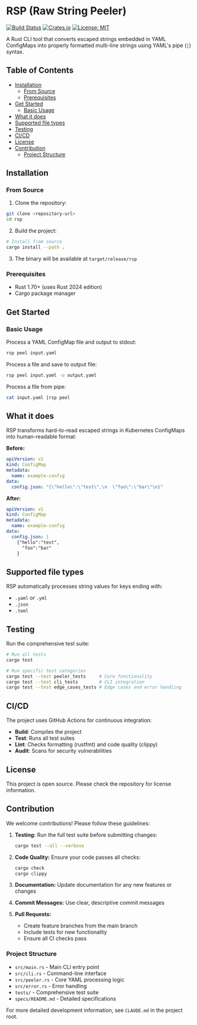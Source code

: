 # RSP (Raw String Peeler)

[![Build Status](https://github.com/pomcho555/rsp/workflows/CI/badge.svg)](https://github.com/pomcho555/rsp/actions)
[![Crates.io](https://img.shields.io/crates/v/rsp-cli.svg)](https://crates.io/crates/rsp-cli)
[![License: MIT](https://img.shields.io/badge/License-MIT-yellow.svg)](https://opensource.org/licenses/MIT)

A Rust CLI tool that converts escaped strings embedded in YAML ConfigMaps into properly formatted multi-line strings using YAML's pipe (`|`) syntax.

<!-- START doctoc generated TOC please keep comment here to allow auto update -->
<!-- DON'T EDIT THIS SECTION, INSTEAD RE-RUN doctoc TO UPDATE -->
## Table of Contents

- [Installation](#installation)
  - [From Source](#from-source)
  - [Prerequisites](#prerequisites)
- [Get Started](#get-started)
  - [Basic Usage](#basic-usage)
- [What it does](#what-it-does)
- [Supported file types](#supported-file-types)
- [Testing](#testing)
- [CI/CD](#cicd)
- [License](#license)
- [Contribution](#contribution)
  - [Project Structure](#project-structure)

<!-- END doctoc generated TOC please keep comment here to allow auto update -->

## Installation

### From Source

1. Clone the repository:
```bash
git clone <repository-url>
cd rsp
```

2. Build the project:

```bash
# Install from source
cargo install --path .
```

3. The binary will be available at `target/release/rsp`

### Prerequisites

- Rust 1.70+ (uses Rust 2024 edition)
- Cargo package manager

## Get Started

### Basic Usage

Process a YAML ConfigMap file and output to stdout:
```bash
rsp peel input.yaml
```

Process a file and save to output file:
```bash
rsp peel input.yaml -o output.yaml
```

Process a file from pipe:
```bash
cat input.yaml |rsp peel
```

## What it does

RSP transforms hard-to-read escaped strings in Kubernetes ConfigMaps into human-readable format:

**Before:**
```yaml
apiVersion: v1
kind: ConfigMap
metadata:
  name: example-config
data:
  config.json: "{\"hello\":\"test\",\n  \"foo\":\"bar\"\n}"
```

**After:**
```yaml
apiVersion: v1
kind: ConfigMap
metadata:
  name: example-config
data:
  config.json: |
    {"hello":"test",
      "foo":"bar"
    }
```

## Supported file types

RSP automatically processes string values for keys ending with:
- `.yaml` or `.yml`
- `.json`
- `.toml`

## Testing

Run the comprehensive test suite:

```bash
# Run all tests
cargo test

# Run specific test categories
cargo test --test peeler_tests     # Core functionality
cargo test --test cli_tests        # CLI integration  
cargo test --test edge_cases_tests # Edge cases and error handling
```

## CI/CD

The project uses GitHub Actions for continuous integration:

- **Build**: Compiles the project
- **Test**: Runs all test suites
- **Lint**: Checks formatting (rustfmt) and code quality (clippy)
- **Audit**: Scans for security vulnerabilities

## License

This project is open source. Please check the repository for license information.

## Contribution

We welcome contributions! Please follow these guidelines:

1. **Testing:** Run the full test suite before submitting changes:
   ```bash
   cargo test --all --verbose
   ```

2. **Code Quality:** Ensure your code passes all checks:
   ```bash
   cargo check
   cargo clippy
   ```

3. **Documentation:** Update documentation for any new features or changes

4. **Commit Messages:** Use clear, descriptive commit messages

5. **Pull Requests:** 
   - Create feature branches from the main branch
   - Include tests for new functionality
   - Ensure all CI checks pass

### Project Structure

- `src/main.rs` - Main CLI entry point
- `src/cli.rs` - Command-line interface
- `src/peeler.rs` - Core YAML processing logic
- `src/error.rs` - Error handling
- `tests/` - Comprehensive test suite
- `specs/README.md` - Detailed specifications

For more detailed development information, see `CLAUDE.md` in the project root.
